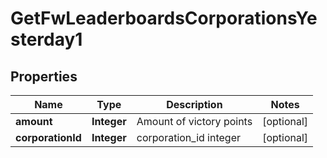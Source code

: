 
# GetFwLeaderboardsCorporationsYesterday1

## Properties
Name | Type | Description | Notes
------------ | ------------- | ------------- | -------------
**amount** | **Integer** | Amount of victory points |  [optional]
**corporationId** | **Integer** | corporation_id integer |  [optional]



